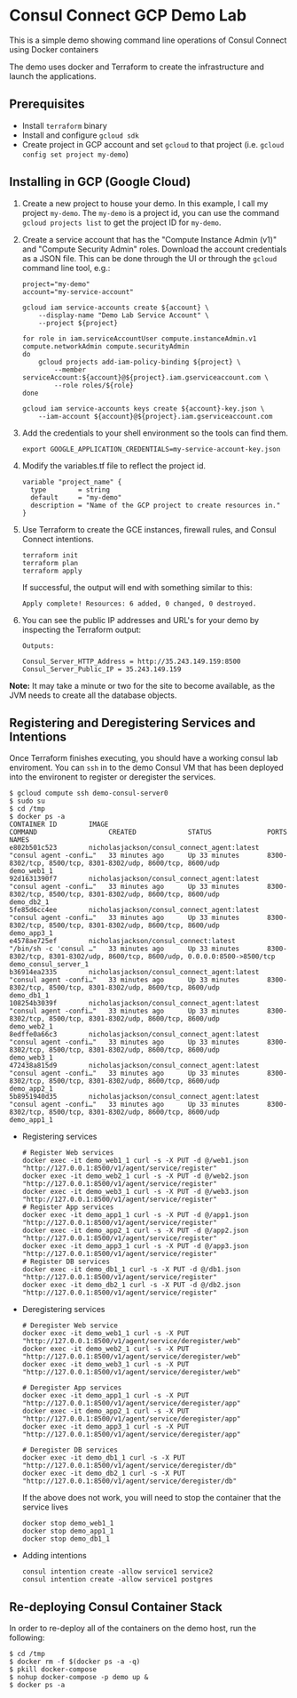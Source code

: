 Consul Connect GCP Demo Lab
==================================

This is a simple demo showing command line operations of Consul Connect using Docker containers

The demo uses docker and  Terraform to create the infrastructure and launch the applications.

## Prerequisites

 * Install `terraform` binary
 * Install and configure `gcloud sdk`
 * Create project in GCP account and set `gcloud` to that project  (i.e. `gcloud config set project my-demo`)

## Installing in GCP (Google Cloud)

 1. Create a new project to house your demo. In this example, I call my project `my-demo`. The `my-demo` is a project id, you can use the command `gcloud projects list` to get the project ID for `my-demo`. 

 2. Create a service account that has the "Compute Instance Admin (v1)" and "Compute Security Admin" roles. Download the account credentials as a JSON file. This can be done through the UI or through the `gcloud` command line tool, e.g.:

        project="my-demo"
        account="my-service-account"

        gcloud iam service-accounts create ${account} \
            --display-name "Demo Lab Service Account" \
            --project ${project}

        for role in iam.serviceAccountUser compute.instanceAdmin.v1 compute.networkAdmin compute.securityAdmin
        do
            gcloud projects add-iam-policy-binding ${project} \
                --member serviceAccount:${account}@${project}.iam.gserviceaccount.com \
                --role roles/${role}
        done

        gcloud iam service-accounts keys create ${account}-key.json \
            --iam-account ${account}@${project}.iam.gserviceaccount.com

 3. Add the credentials to your shell environment so the tools can find them.

        export GOOGLE_APPLICATION_CREDENTIALS=my-service-account-key.json

 4. Modify the variables.tf file to reflect the project id. 

        variable "project_name" {
          type        = string
          default     = "my-demo"
          description = "Name of the GCP project to create resources in."
        }

 5. Use Terraform to create the GCE instances, firewall rules, and Consul Connect intentions.

        terraform init
        terraform plan
        terraform apply

    If successful, the output will end with something similar to this:

        Apply complete! Resources: 6 added, 0 changed, 0 destroyed.

 6. You can see the public IP addresses and URL's for your demo by inspecting the Terraform output:

        Outputs:

        Consul_Server_HTTP_Address = http://35.243.149.159:8500
        Consul_Server_Public_IP = 35.243.149.159

**Note:** It may take a minute or two for the site to become available, as the JVM needs to create all the database objects.

## Registering and Deregistering Services and Intentions
Once Terraform finishes executing, you should have a working consul lab enviroment. You can `ssh` in to the demo Consul VM that has been deployed into the environent to register or deregister the services.

```
$ gcloud compute ssh demo-consul-server0 
$ sudo su
$ cd /tmp
$ docker ps -a
CONTAINER ID        IMAGE                                         COMMAND                  CREATED             STATUS              PORTS                                                                      NAMES
e802b501c523        nicholasjackson/consul_connect_agent:latest   "consul agent -confi…"   33 minutes ago      Up 33 minutes       8300-8302/tcp, 8500/tcp, 8301-8302/udp, 8600/tcp, 8600/udp                 demo_web1_1
92d1631390f7        nicholasjackson/consul_connect_agent:latest   "consul agent -confi…"   33 minutes ago      Up 33 minutes       8300-8302/tcp, 8500/tcp, 8301-8302/udp, 8600/tcp, 8600/udp                 demo_db2_1
5fe85d6cc4ee        nicholasjackson/consul_connect_agent:latest   "consul agent -confi…"   33 minutes ago      Up 33 minutes       8300-8302/tcp, 8500/tcp, 8301-8302/udp, 8600/tcp, 8600/udp                 demo_app3_1
e4578ae725ef        nicholasjackson/consul_connect:latest         "/bin/sh -c 'consul …"   33 minutes ago      Up 33 minutes       8300-8302/tcp, 8301-8302/udp, 8600/tcp, 8600/udp, 0.0.0.0:8500->8500/tcp   demo_consul_server_1
b36914ea2335        nicholasjackson/consul_connect_agent:latest   "consul agent -confi…"   33 minutes ago      Up 33 minutes       8300-8302/tcp, 8500/tcp, 8301-8302/udp, 8600/tcp, 8600/udp                 demo_db1_1
108254b3039f        nicholasjackson/consul_connect_agent:latest   "consul agent -confi…"   33 minutes ago      Up 33 minutes       8300-8302/tcp, 8500/tcp, 8301-8302/udp, 8600/tcp, 8600/udp                 demo_web2_1
8edffe0a66c3        nicholasjackson/consul_connect_agent:latest   "consul agent -confi…"   33 minutes ago      Up 33 minutes       8300-8302/tcp, 8500/tcp, 8301-8302/udp, 8600/tcp, 8600/udp                 demo_web3_1
472438a815d9        nicholasjackson/consul_connect_agent:latest   "consul agent -confi…"   33 minutes ago      Up 33 minutes       8300-8302/tcp, 8500/tcp, 8301-8302/udp, 8600/tcp, 8600/udp                 demo_app2_1
5b8951940d35        nicholasjackson/consul_connect_agent:latest   "consul agent -confi…"   33 minutes ago      Up 33 minutes       8300-8302/tcp, 8500/tcp, 8301-8302/udp, 8600/tcp, 8600/udp                 demo_app1_1
```
* Registering services
  ```
  # Register Web services
  docker exec -it demo_web1_1 curl -s -X PUT -d @/web1.json "http://127.0.0.1:8500/v1/agent/service/register"
  docker exec -it demo_web2_1 curl -s -X PUT -d @/web2.json "http://127.0.0.1:8500/v1/agent/service/register"
  docker exec -it demo_web3_1 curl -s -X PUT -d @/web3.json "http://127.0.0.1:8500/v1/agent/service/register"
  # Register App services
  docker exec -it demo_app1_1 curl -s -X PUT -d @/app1.json "http://127.0.0.1:8500/v1/agent/service/register"
  docker exec -it demo_app2_1 curl -s -X PUT -d @/app2.json "http://127.0.0.1:8500/v1/agent/service/register"
  docker exec -it demo_app3_1 curl -s -X PUT -d @/app3.json "http://127.0.0.1:8500/v1/agent/service/register"
  # Register DB services
  docker exec -it demo_db1_1 curl -s -X PUT -d @/db1.json "http://127.0.0.1:8500/v1/agent/service/register"
  docker exec -it demo_db2_1 curl -s -X PUT -d @/db2.json "http://127.0.0.1:8500/v1/agent/service/register"
  ```
* Deregistering services
  ```
  # Deregister Web service
  docker exec -it demo_web1_1 curl -s -X PUT "http://127.0.0.1:8500/v1/agent/service/deregister/web"
  docker exec -it demo_web2_1 curl -s -X PUT "http://127.0.0.1:8500/v1/agent/service/deregister/web"
  docker exec -it demo_web3_1 curl -s -X PUT "http://127.0.0.1:8500/v1/agent/service/deregister/web"

  # Deregister App services
  docker exec -it demo_app1_1 curl -s -X PUT "http://127.0.0.1:8500/v1/agent/service/deregister/app"
  docker exec -it demo_app2_1 curl -s -X PUT "http://127.0.0.1:8500/v1/agent/service/deregister/app"
  docker exec -it demo_app3_1 curl -s -X PUT "http://127.0.0.1:8500/v1/agent/service/deregister/app"

  # Deregister DB services
  docker exec -it demo_db1_1 curl -s -X PUT "http://127.0.0.1:8500/v1/agent/service/deregister/db"
  docker exec -it demo_db2_1 curl -s -X PUT "http://127.0.0.1:8500/v1/agent/service/deregister/db"
  ```
  If the above does not work, you will need to stop the container that the service lives
  ```
  docker stop demo_web1_1
  docker stop demo_app1_1
  docker stop demo_db1_1
  ```
* Adding intentions
  ```
  consul intention create -allow service1 service2
  consul intention create -allow service1 postgres
  ```
## Re-deploying Consul Container Stack
In order to re-deploy all of the containers on the demo host, run the following:

```
$ cd /tmp
$ docker rm -f $(docker ps -a -q)
$ pkill docker-compose
$ nohup docker-compose -p demo up &
$ docker ps -a
```